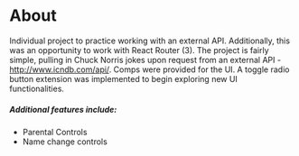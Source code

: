 # About

Individual project to practice working with an external API. Additionally, this was an opportunity to work with React Router (3). The project is fairly simple, pulling in Chuck Norris jokes upon request from an external API - http://www.icndb.com/api/. Comps were provided for the UI. A toggle radio button extension was implemented to begin exploring new UI functionalities. 

##### Additional features include:
* Parental Controls
* Name change controls
